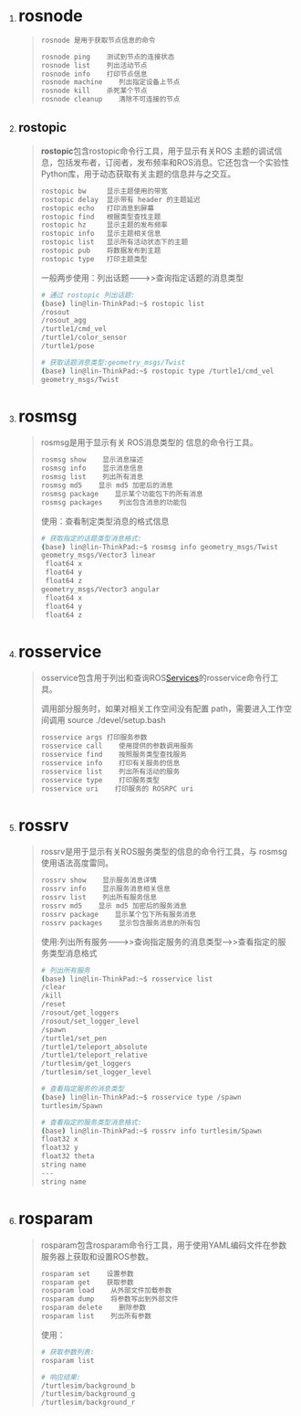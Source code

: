 1. # rosnode

   >```bash
   >rosnode 是用于获取节点信息的命令
   >
   >rosnode ping    测试到节点的连接状态
   >rosnode list    列出活动节点
   >rosnode info    打印节点信息
   >rosnode machine    列出指定设备上节点
   >rosnode kill    杀死某个节点
   >rosnode cleanup    清除不可连接的节点
   >```

2. ##  rostopic

   >**rostopic**包含rostopic命令行工具，用于显示有关ROS 主题的调试信息，包括发布者，订阅者，发布频率和ROS消息。它还包含一个实验性Python库，用于动态获取有关主题的信息并与之交互。
   >
   >```bash
   >rostopic bw     显示主题使用的带宽
   >rostopic delay  显示带有 header 的主题延迟
   >rostopic echo   打印消息到屏幕
   >rostopic find   根据类型查找主题
   >rostopic hz     显示主题的发布频率
   >rostopic info   显示主题相关信息
   >rostopic list   显示所有活动状态下的主题
   >rostopic pub    将数据发布到主题
   >rostopic type   打印主题类型
   >```
   >
   >一般两步使用：列出话题--->>查询指定话题的消息类型
   >
   >```bash
   ># 通过 rostopic 列出话题:
   >(base) lin@lin-ThinkPad:~$ rostopic list
   >/rosout
   >/rosout_agg
   >/turtle1/cmd_vel
   >/turtle1/color_sensor
   >/turtle1/pose
   >
   ># 获取话题消息类型:geometry_msgs/Twist
   >(base) lin@lin-ThinkPad:~$ rostopic type /turtle1/cmd_vel
   >geometry_msgs/Twist
   >```

3. # rosmsg

   >rosmsg是用于显示有关 ROS消息类型的 信息的命令行工具。
   >
   >```bash
   >rosmsg show    显示消息描述
   >rosmsg info    显示消息信息
   >rosmsg list    列出所有消息
   >rosmsg md5    显示 md5 加密后的消息
   >rosmsg package    显示某个功能包下的所有消息
   >rosmsg packages    列出包含消息的功能包
   >```
   >
   >使用：查看制定类型消息的格式信息
   >
   >```bash
   ># 获取指定的话题类型消息格式:
   >(base) lin@lin-ThinkPad:~$ rosmsg info geometry_msgs/Twist
   >geometry_msgs/Vector3 linear
   >  float64 x
   >  float64 y
   >  float64 z
   >geometry_msgs/Vector3 angular
   >  float64 x
   >  float64 y
   >  float64 z
   >```

4. # rosservice

   >osservice包含用于列出和查询ROS[Services](http://wiki.ros.org/Services)的rosservice命令行工具。
   >
   >调用部分服务时，如果对相关工作空间没有配置 path，需要进入工作空间调用 source ./devel/setup.bash
   >
   >```bash
   >rosservice args 打印服务参数
   >rosservice call    使用提供的参数调用服务
   >rosservice find    按照服务类型查找服务
   >rosservice info    打印有关服务的信息
   >rosservice list    列出所有活动的服务
   >rosservice type    打印服务类型
   >rosservice uri    打印服务的 ROSRPC uri
   >```

5. # rossrv

   >rossrv是用于显示有关ROS服务类型的信息的命令行工具，与 rosmsg 使用语法高度雷同。
   >
   >```bash
   >rossrv show    显示服务消息详情
   >rossrv info    显示服务消息相关信息
   >rossrv list    列出所有服务信息
   >rossrv md5    显示 md5 加密后的服务消息
   >rossrv package    显示某个包下所有服务消息
   >rossrv packages    显示包含服务消息的所有包
   >```
   >
   >使用:列出所有服务--->>查询指定服务的消息类型-->>查看指定的服务类型消息格式
   >
   >```bash
   ># 列出所有服务
   >(base) lin@lin-ThinkPad:~$ rosservice list
   >/clear
   >/kill
   >/reset
   >/rosout/get_loggers
   >/rosout/set_logger_level
   >/spawn
   >/turtle1/set_pen
   >/turtle1/teleport_absolute
   >/turtle1/teleport_relative
   >/turtlesim/get_loggers
   >/turtlesim/set_logger_level
   >
   ># 查看指定服务的消息类型
   >(base) lin@lin-ThinkPad:~$ rosservice type /spawn
   >turtlesim/Spawn
   >
   ># 查看指定的服务类型消息格式:
   >(base) lin@lin-ThinkPad:~$ rossrv info turtlesim/Spawn
   >float32 x
   >float32 y
   >float32 theta
   >string name
   >---
   >string name
   >```

6. # rosparam

   >rosparam包含rosparam命令行工具，用于使用YAML编码文件在参数服务器上获取和设置ROS参数。
   >
   >```bash
   >rosparam set    设置参数
   >rosparam get    获取参数
   >rosparam load    从外部文件加载参数
   >rosparam dump    将参数写出到外部文件
   >rosparam delete    删除参数
   >rosparam list    列出所有参数
   >```
   >
   >使用：
   >
   >```bash
   ># 获取参数列表:
   >rosparam list
   >
   ># 响应结果:
   >/turtlesim/background_b
   >/turtlesim/background_g
   >/turtlesim/background_r
   >```